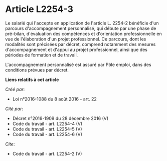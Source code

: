 # Article L2254-3

Le salarié qui l'accepte en application de l'article L. 2254-2 bénéficie d'un parcours d'accompagnement personnalisé, qui
débute par une phase de pré-bilan, d'évaluation des compétences et d'orientation professionnelle en vue de l'élaboration d'un
projet professionnel. Ce parcours, dont les modalités sont précisées par décret, comprend notamment des mesures
d'accompagnement et d'appui au projet professionnel, ainsi que des périodes de formation et de travail. 

L'accompagnement personnalisé est assuré par Pôle emploi, dans des conditions prévues par décret.

**Liens relatifs à cet article**

_Créé par_:

  - Loi n°2016-1088 du 8 août 2016 - art. 22

_Cité par_:

  - Décret n°2016-1909 du 28 décembre 2016 (V)
  - Code du travail - art. L2254-4 (V)
  - Code du travail - art. L2254-5 (V)
  - Code du travail - art. L2254-6 (V)

_Cite_:

  - Code du travail - art. L2254-2 (V)

